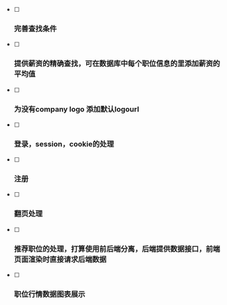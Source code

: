 - [ ] ### 完善查找条件

- [ ] ### 提供薪资的精确查找，可在数据库中每个职位信息的里添加薪资的平均值

- [ ] ### 为没有company logo 添加默认logourl

- [ ] ### 登录，session，cookie的处理

- [ ] ### 注册

- [ ] ### 翻页处理

- [ ] ### 推荐职位的处理，打算使用前后端分离，后端提供数据接口，前端页面渲染时直接请求后端数据

- [ ] ### 职位行情数据图表展示

